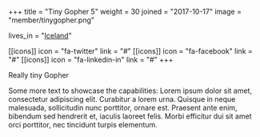 +++
  title = "Tiny Gopher 5"
  weight = 30
  joined = "2017-10-17"
  image = "member/tinygopher.png"

  lives_in = "[Iceland](https://www.google.com/maps/place/Iceland/)"

  [[icons]]
    icon = "fa-twitter"
    link = "#"
  [[icons]]
    icon = "fa-facebook"
    link = "#"
  [[icons]]
    icon = "fa-linkedin-in"
    link = "#"
+++

Really tiny Gopher

Some more text to showcase the capabilities:
Lorem ipsum dolor sit amet, consectetur adipiscing elit.
Curabitur a lorem urna.
Quisque in neque malesuada, sollicitudin nunc porttitor, ornare est.
Praesent ante enim, bibendum sed hendrerit et, iaculis laoreet felis.
Morbi efficitur dui sit amet orci porttitor, nec tincidunt turpis elementum.
